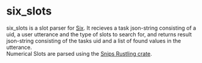 # six_slots
six_slots is a slot parser for [Six](https://github.com/lorenz-h/six). It recieves a task json-string consisting of a uid, a user utterance and the type of slots to search for, and returns result json-string consisting of the tasks uid and a list of found values in the utterance.  
Numerical Slots are parsed using the [Snips Rustling crate](https://github.com/snipsco/rustling-ontology).
